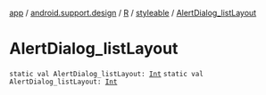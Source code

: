 [app](../../../index.md) / [android.support.design](../../index.md) / [R](../index.md) / [styleable](index.md) / [AlertDialog_listLayout](.)

# AlertDialog_listLayout

`static val AlertDialog_listLayout: `[`Int`](https://kotlinlang.org/api/latest/jvm/stdlib/kotlin/-int/index.html)
`static val AlertDialog_listLayout: `[`Int`](https://kotlinlang.org/api/latest/jvm/stdlib/kotlin/-int/index.html)